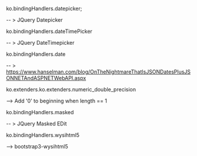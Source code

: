 ko.bindingHandlers.datepicker;

-- > JQuery Datepicker

ko.bindingHandlers.dateTimePicker

-- > JQuery DateTimepicker

ko.bindingHandlers.date

-- > https://www.hanselman.com/blog/OnTheNightmareThatIsJSONDatesPlusJSONNETAndASPNETWebAPI.aspx

ko.extenders.ko.extenders.numeric_double_precision 

--> Add '0' to beginning when length == 1

ko.bindingHandlers.masked

-- > JQuery Masked EDit

ko.bindingHandlers.wysihtml5

--> bootstrap3-wysihtml5